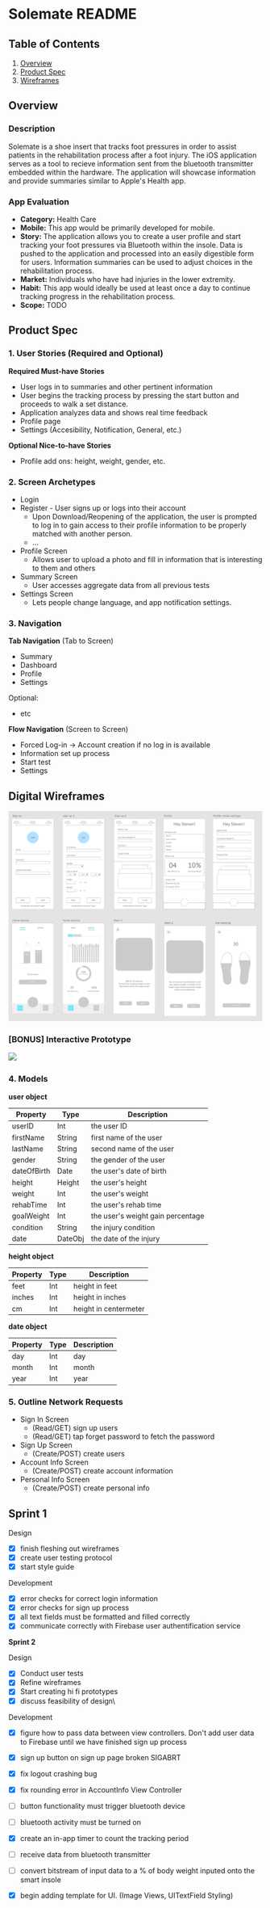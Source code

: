 # Solemate README

## Table of Contents
1. [Overview](#Overview)
2. [Product Spec](#Product-Spec)
3. [Wireframes](#Digital-Wireframes)

## Overview
### Description
Solemate is a shoe insert that tracks foot pressures in order to assist patients in the rehabilitation process after a foot injury. The iOS application serves as a tool to recieve information sent from the bluetooth transmitter embedded within the hardware. The application will showcase information and provide summaries similar to Apple's Health app.

### App Evaluation
- **Category:** Health Care
- **Mobile:** This app would be primarily developed for mobile. 
- **Story:** The application allows you to create a user profile and start tracking your foot pressures via Bluetooth within the insole. Data is pushed to the application and processed into an easily digestible form for users. Information summaries can be used to adjust choices in the rehabilitation process.
- **Market:** Individuals who have had injuries in the lower extremity.
- **Habit:** This app would ideally be used at least once a day to continue tracking progress in the rehabilitation process.
- **Scope:** TODO

## Product Spec
### 1. User Stories (Required and Optional)

**Required Must-have Stories**

* User logs in to summaries and other pertinent information
* User begins the tracking process by pressing the start button and proceeds to walk a set distance.
* Application analyzes data and shows real time feedback
* Profile page 
* Settings (Accesibility, Notification, General, etc.)

**Optional Nice-to-have Stories**

* Profile add ons: height, weight, gender, etc.


### 2. Screen Archetypes

* Login 
* Register - User signs up or logs into their account
   * Upon Download/Reopening of the application, the user is prompted to log in to gain access to their profile information to be properly matched with another person. 
   * ...
* Profile Screen 
   * Allows user to upload a photo and fill in information that is interesting to them and others
* Summary Screen
  * User accesses aggregate data from all previous tests
* Settings Screen
   * Lets people change language, and app notification settings.

### 3. Navigation

**Tab Navigation** (Tab to Screen)

* Summary
* Dashboard
* Profile
* Settings

Optional:
* etc

**Flow Navigation** (Screen to Screen)
* Forced Log-in -> Account creation if no log in is available
* Information set up process
* Start test 
* Settings

## Digital Wireframes
![Alt text](/img_assets/Wireframes.png?raw=true "Wireframes")

### [BONUS] Interactive Prototype
<img src="http://g.recordit.co/B2r87BPmTs.gif" width=200>

### 4. Models

**user object**

| Property    | Type    | Description                       |
|-------------|---------|-----------------------------------|
| userID      | Int     | the user ID                       |
| firstName   | String  | first name of the user            |
| lastName    | String  | second name of the user           |
| gender      | String  | the gender of the user            |
| dateOfBirth | Date    | the user's date of birth          |
| height      | Height  | the user's height                 |
| weight      | Int     | the user's weight                 |
| rehabTime   | Int     | the user's rehab time             |
| goalWeight  | Int     | the user's weight gain percentage |
| condition   | String  | the injury condition              |
| date        | DateObj | the date of the injury            |

**height object**

| Property | Type  | Description           |
|----------|-------|-----------------------|
| feet     | Int   | height in feet        |
| inches   | Int   | height in inches      |
| cm       | Int   | height in centermeter |

**date object**

| Property  | Type | Description |
|-----------|------|-------------|
| day       | Int  | day         |
| month     | Int  | month       |
| year      | Int  | year        |

### 5. Outline Network Requests

* Sign In Screen
  * (Read/GET) sign up users
  * (Read/GET) tap forget password to fetch the password
* Sign Up Screen
  * (Create/POST) create users
* Account Info Screen
  * (Create/POST) create account information
* Personal Info Screen
  * (Create/POST) create personal info

## Sprint 1
Design
- [x] finish fleshing out wireframes
- [x] create user testing protocol
- [x] start style guide

Development
- [x] error checks for correct login information
- [x] error checks for sign up process
- [x] all text fields must be formatted and filled correctly
- [x] communicate correctly with Firebase user authentification service

**Sprint 2**

Design
- [x] Conduct user tests
- [x] Refine wireframes
- [x] Start creating hi fi prototypes
- [x] discuss feasibility of design\

Development
- [x] figure how to pass data between view controllers. Don't add user data to Firebase until we have finished sign up process
- [x] sign up button on sign up page broken SIGABRT
- [x] fix logout crashing bug
- [x] fix rounding error in AccountInfo View Controller
- [ ] button functionality must trigger bluetooth device
- [ ] bluetooth activity must be turned on
- [x] create an in-app timer to count the tracking period
- [ ] receive data from bluetooth transmitter
- [ ] convert bitstream of input data to a % of body weight inputed onto the smart insole
- [x] begin adding template for UI. (Image Views, UITextField Styling) 

